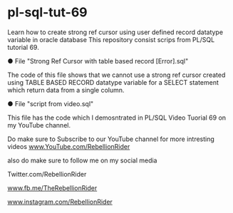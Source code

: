 # pl-sql-tut-69
Learn how to create strong ref cursor using user defined record datatype variable in oracle database
This repository consist scrips from PL/SQL tutorial 69.

● File "Strong Ref Cursor with table based record [Error].sql"

The code of this file shows that we cannot use a strong ref cursor created using TABLE BASED RECORD datatype variable 
for a SELECT statement which return data from a single column.

● File "script from video.sql"

This file has the code which I demosntrated in PL/SQL Video Tuorial 69 on my YouTube channel.


Do make sure to Subscribe to our YouTube channel for more intresting videos
www.YouTube.com/RebellionRider

also do make sure to follow me on my social media 

Twitter.com/RebellionRider

www.fb.me/TheRebellionRider

www.instagram.com/RebellionRider
